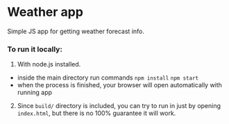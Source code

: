 # Weather app

Simple JS app for getting weather forecast info.

### To run it locally:
1) With node.js installed.
- inside the main directory run commands `npm install` `npm start`
- when the process is finished, your browser will open automatically with running app
2) Since `build/` directory is included, you can try to run in just by opening `index.html`, but there is no 100% guarantee it will work.